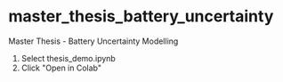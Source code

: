 # master_thesis_battery_uncertainty
Master Thesis - Battery Uncertainty Modelling

1. Select thesis_demo.ipynb
2. Click "Open in Colab"
